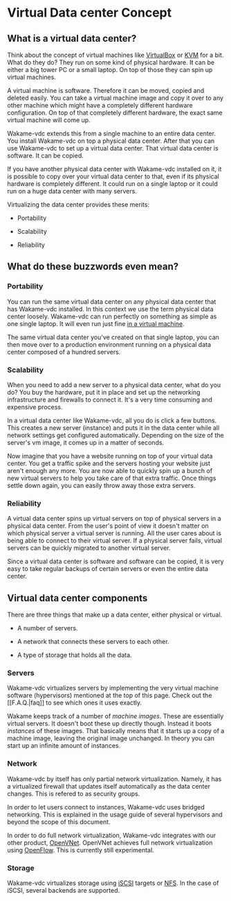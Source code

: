 # Virtual Data center Concept

## What is a virtual data center?

Think about the concept of virtual machines like [VirtualBox](https://www.virtualbox.org) or [KVM](http://www.linux-kvm.org) for a bit. What do they do? They run on some kind of physical hardware. It can be either a big tower PC or a small laptop. On top of those they can spin up virtual machines.

A virtual machine is software. Therefore it can be moved, copied and deleted easily. You can take a virtual machine image and copy it over to any other machine which might have a completely different hardware configuration. On top of that completely different hardware, the exact same virtual machine will come up.

Wakame-vdc extends this from a single machine to an entire data center. You install Wakame-vdc on top a physical data center. After that you can use Wakame-vdc to set up a virtual data center. That virtual data center is software. It can be copied.

If you have another physical data center with Wakame-vdc installed on it, it is possible to copy over your virtual data center to that, even if its physical hardware is completely different. It could run on a single laptop or it could run on a huge data center with many servers.

Virtualizing the data center provides these merits:

* Portability

* Scalability

* Reliability

## What do these buzzwords even mean?

### Portability

You can run the same virtual data center on any physical data center that has Wakame-vdc installed. In this context we use the term physical data center loosely. Wakame-vdc can run perfectly on something as simple as one single laptop. It will even run just fine [in a virtual machine](http://wakameusersgroup.org/demo_image.html).

The same virtual data center you've created on that single laptop, you can then move over to a production environment running on a physical data center composed of a hundred servers.

### Scalability

When you need to add a new server to a physical data center, what do you do? You buy the hardware, put it in place and set up the networking infrastructure and firewalls to connect it. It's a very time consuming and expensive process.

In a virtual data center like Wakame-vdc, all you do is click a few buttons. This creates a new server (instance) and puts it in the data center while all network settings get configured automatically. Depending on the size of the server's vm image, it comes up in a matter of seconds.

Now imagine that you have a website running on top of your virtual data center. You get a traffic spike and the servers hosting your website just aren't enough any more. You are now able to quickly spin up a bunch of new virtual servers to help you take care of that extra traffic. Once things settle down again, you can easily throw away those extra servers.

### Reliability

A virtual data center spins up virtual servers on top of physical servers in a physical data center. From the user's point of view it doesn't matter on which physical server a virtual server is running. All the user cares about is being able to connect to their virtual server. If a physical server fails, virtual servers can be quickly migrated to another virtual server.

Since a virtual data center is software and software can be copied, it is very easy to take regular backups of certain servers or even the entire data center.

## Virtual data center components

There are three things that make up a data center, either physical or virtual.

* A number of servers.

* A network that connects these servers to each other.

* A type of storage that holds all the data.

### Servers

Wakame-vdc virtualizes servers by implementing the very virtual machine software (hypervisors) mentioned at the top of this page. Check out the [[F.A.Q.|faq]] to see which ones it uses exactly.

Wakame keeps track of a number of *machine images*. These are essentially virtual servers. It doesn't boot these up directly though. Instead it boots *instances* of these images. That basically means that it starts up a copy of a machine image, leaving the original image unchanged. In theory you can start up an infinite amount of instances.

### Network

Wakame-vdc by itself has only partial network virtualization. Namely, it has a virtualized firewall that updates itself automatically as the data center changes. This is refered to as security groups.

In order to let users connect to instances, Wakame-vdc uses bridged networking. This is explained in the usage guide of several hypervisors and beyond the scope of this document.

In order to do full network virtualization, Wakame-vdc integrates with our other product, [OpenVNet](http://www.openvnet.com). OpenVNet achieves full network virtualization using [OpenFlow](http://archive.openflow.org). This is currently still experimental.

### Storage

Wakame-vdc virtualizes storage using [iSCSI](http://en.wikipedia.org/wiki/ISCSI) targets or [NFS](http://en.wikipedia.org/wiki/Network_File_System). In the case of iSCSI, several backends are supported.

